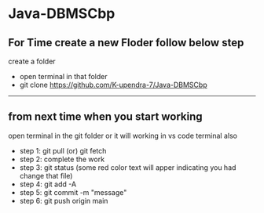 # Java-DBMSCbp

For Time create a new Floder follow below step 
---
create a folder
- open terminal in that folder
- git clone https://github.com/K-upendra-7/Java-DBMSCbp

---

**from next time when you start working** 
---
open terminal in the git folder or it will working in vs code terminal also
- step 1: git pull (or) git fetch
- step 2: complete the work
- step 3: git status (some red color text will apper indicating you had change that file)
- step 4: git add -A
- step 5: git commit -m "message"
- step 6: git push origin main
